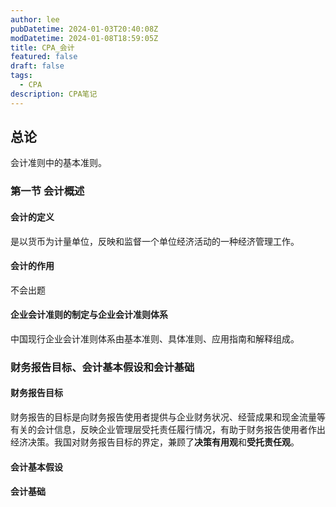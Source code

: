 ```yaml
---
author: lee
pubDatetime: 2024-01-03T20:40:08Z
modDatetime: 2024-01-08T18:59:05Z
title: CPA_会计
featured: false
draft: false
tags:
  - CPA
description: CPA笔记
---
```


## 总论
会计准则中的基本准则。
### 第一节 会计概述
#### 会计的定义
是以货币为计量单位，反映和监督一个单位经济活动的一种经济管理工作。 

#### 会计的作用
不会出题
#### 企业会计准则的制定与企业会计准则体系
中国现行企业会计准则体系由基本准则、具体准则、应用指南和解释组成。


### 财务报告目标、会计基本假设和会计基础
#### 财务报告目标
财务报告的目标是向财务报告使用者提供与企业财务状况、经营成果和现金流量等有关的会计信息，反映企业管理层受托责任履行情况，有助于财务报告使用者作出经济决策。我国对财务报告目标的界定，兼顾了<b>决策有用观</b>和<b>受托责任观</b>。

#### 会计基本假设

#### 会计基础
